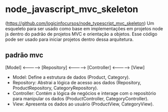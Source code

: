 # node_javascript_mvc_skeleton
(https://github.com/logicinfocursos/node_typescript_mvc_skeleton)
Um esqueleto para ser usado como base em implementações em projetos node js dentro do padrão de projetos MVC e orientação a objetos. Esse código pode ser usado para iniciar projetos dentro dessa arquitetura.

## padrão mvc

[Model] <-----> [Repository] <-----> [Controller] <-----> [View]

- Model: Define a estrutura de dados (Product, Category).
- Repository: Abstrai a lógica de acesso aos dados (Repository, ProductRepository, CategoryRepository).
- Controller: Contém a lógica de negócios e interage com o repositório para manipular os dados (ProductController, CategoryController).
- View: Apresenta os dados ao usuário (ProductView, CategoryView).
